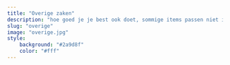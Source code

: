 ```yaml
---
title: "Overige zaken"
description: "hoe goed je je best ook doet, sommige items passen niet in de vooraf bedachte categorieën. Een rommelbakje voor overige zaken is dus nodig!"
slug: "overige"
image: "overige.jpg"
style:
    background: "#2a9d8f"
    color: "#fff"
---
```


